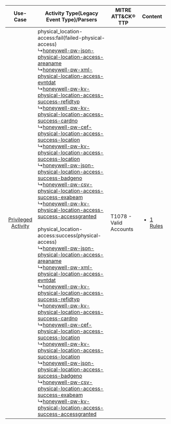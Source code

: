 |    Use-Case    | Activity Type(Legacy Event Type)/Parsers    | MITRE ATT&CK® TTP          | Content    |
|:----:| ---- | ---- | ---- |
| [Privileged Activity](../../../UseCases/uc_privileged_activity.md) |  physical_location-access:fail(failed-physical-access)<br> ↳[honeywell-pw-json-physical-location-access-areaname](Ps/pC_honeywellpwjsonphysicallocationaccessareaname.md)<br> ↳[honeywell-pw-xml-physical-location-access-evntdat](Ps/pC_honeywellpwxmlphysicallocationaccessevntdat.md)<br> ↳[honeywell-pw-kv-physical-location-access-success-refidtyp](Ps/pC_honeywellpwkvphysicallocationaccesssuccessrefidtyp.md)<br> ↳[honeywell-pw-kv-physical-location-access-success-cardno](Ps/pC_honeywellpwkvphysicallocationaccesssuccesscardno.md)<br> ↳[honeywell-pw-cef-physical-location-access-success-location](Ps/pC_honeywellpwcefphysicallocationaccesssuccesslocation.md)<br> ↳[honeywell-pw-kv-physical-location-access-success-location](Ps/pC_honeywellpwkvphysicallocationaccesssuccesslocation.md)<br> ↳[honeywell-pw-json-physical-location-access-success-badgeno](Ps/pC_honeywellpwjsonphysicallocationaccesssuccessbadgeno.md)<br> ↳[honeywell-pw-csv-physical-location-access-success-exabeam](Ps/pC_honeywellpwcsvphysicallocationaccesssuccessexabeam.md)<br> ↳[honeywell-pw-kv-physical-location-access-success-accessgranted](Ps/pC_honeywellpwkvphysicallocationaccesssuccessaccessgranted.md)<br><br> physical_location-access:success(physical-access)<br> ↳[honeywell-pw-json-physical-location-access-areaname](Ps/pC_honeywellpwjsonphysicallocationaccessareaname.md)<br> ↳[honeywell-pw-xml-physical-location-access-evntdat](Ps/pC_honeywellpwxmlphysicallocationaccessevntdat.md)<br> ↳[honeywell-pw-kv-physical-location-access-success-refidtyp](Ps/pC_honeywellpwkvphysicallocationaccesssuccessrefidtyp.md)<br> ↳[honeywell-pw-kv-physical-location-access-success-cardno](Ps/pC_honeywellpwkvphysicallocationaccesssuccesscardno.md)<br> ↳[honeywell-pw-cef-physical-location-access-success-location](Ps/pC_honeywellpwcefphysicallocationaccesssuccesslocation.md)<br> ↳[honeywell-pw-kv-physical-location-access-success-location](Ps/pC_honeywellpwkvphysicallocationaccesssuccesslocation.md)<br> ↳[honeywell-pw-json-physical-location-access-success-badgeno](Ps/pC_honeywellpwjsonphysicallocationaccesssuccessbadgeno.md)<br> ↳[honeywell-pw-csv-physical-location-access-success-exabeam](Ps/pC_honeywellpwcsvphysicallocationaccesssuccessexabeam.md)<br> ↳[honeywell-pw-kv-physical-location-access-success-accessgranted](Ps/pC_honeywellpwkvphysicallocationaccesssuccessaccessgranted.md)<br> | T1078 - Valid Accounts<br> | [<ul><li>1 Rules</li></ul>](RM/r_m_honeywell_honeywell_pro-watch_Privileged_Activity.md) |